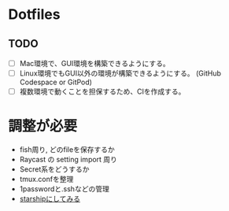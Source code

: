 # Dotfiles

## TODO
- [ ] Mac環境で、GUI環境を構築できるようにする。
- [ ] Linux環境でもGUI以外の環境が構築できるようにする。 (GitHub Codespace or GitPod)
- [ ] 複数環境で動くことを担保するため、CIを作成する。

# 調整が必要
- fish周り, どのfileを保存するか
- Raycast の setting import 周り
- Secret系をどうするか
- tmux.confを整理
- 1passwordと.sshなどの管理
- [starshipにしてみる](https://gist.github.com/ryo-ARAKI/48a11585299f9032fa4bda60c9bba593)

